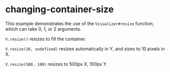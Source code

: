 # changing-container-size

This example demonstrates the use of the `Visualizer#resize` function, which can take 0, 1, or 2 arguments.


`V.resize()` resizes to fill the container.

`V.resize(10, undefined)` resizes automatically in Y, and sizes to 10 pixels in X.

`V.resize(500, 100)` resizes to 500px X, 100px Y.
